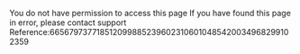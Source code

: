 You do not have permission to access this page If you have found this page in error, please contact support Reference:6656797377185120998852396023106010485420034968299102359